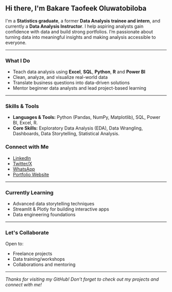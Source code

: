 ## Hi there, I'm Bakare Taofeek Oluwatobiloba

I'm a **Statistics graduate**, a former **Data Analysis trainee and intern**, and currently a **Data Analysis Instructor**. I help aspiring analysts gain confidence with data and build strong portfolios. I’m passionate about turning data into meaningful insights and making analysis accessible to everyone.

---

### What I Do
- Teach data analysis using **Excel**, **SQL**, **Python**, **R** and **Power BI**
- Clean, analyze, and visualize real-world data
- Translate business questions into data-driven solutions
- Mentor beginner data analysts and lead project-based learning

---

### Skills & Tools
- **Languages & Tools:** Python (Pandas, NumPy, Matplotlib), SQL, Power BI, Excel, R.  
- **Core Skills:** Exploratory Data Analysis (EDA), Data Wrangling, Dashboards, Data Storytelling, Statistical Analysis.

### Connect with Me
- [LinkedIn](https://www.linkedin.com/in/taofeekbakr/)
- [Twitter/X](https://x.com/BakareTaofeekO4)
- [WhatsApp](https://wa.me/2348166101888)
- [Portfolio Website](http://bakaretaofeek.netlify.app/)

---

### Currently Learning
- Advanced data storytelling techniques
- Streamlit & Plotly for building interactive apps
- Data engineering foundations

---

### Let's Collaborate
Open to:
- Freelance projects
- Data training/workshops
- Collaborations and mentoring

---

 *Thanks for visiting my GitHub! Don’t forget to check out my projects and connect with me!*
